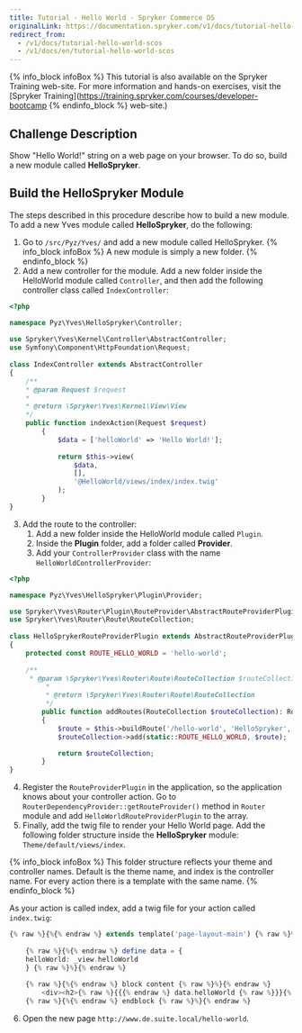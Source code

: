 ```yaml
---
title: Tutorial - Hello World - Spryker Commerce OS
originalLink: https://documentation.spryker.com/v1/docs/tutorial-hello-world-scos
redirect_from:
  - /v1/docs/tutorial-hello-world-scos
  - /v1/docs/en/tutorial-hello-world-scos
---
```


{% info_block infoBox %}
This tutorial is also available on the Spryker Training web-site. For more information and hands-on exercises, visit the [Spryker Training](https://training.spryker.com/courses/developer-bootcamp
{% endinfo_block %} web-site.)

## Challenge Description
Show "Hello World!" string on a web page on your browser. To do so, build a new module called **HelloSpryker**.

## Build the HelloSpryker Module
The steps described in this procedure describe how to build a new module.  To add a new Yves module called **HelloSpryker**, do the following:
1. Go to `/src/Pyz/Yves/` and add a new module called HelloSpryker.
{% info_block infoBox %}
A new module is simply a new folder. 
{% endinfo_block %}
2. Add a new controller for the module. 
Add a new folder inside the HelloWorld module called `Controller`, and then add the following controller class called `IndexController`:

```php
<?php

namespace Pyz\Yves\HelloSpryker\Controller;
 
use Spryker\Yves\Kernel\Controller\AbstractController;
use Symfony\Component\HttpFoundation\Request;
 
class IndexController extends AbstractController
{
	/**
    * @param Request $request
	*
	* @return \Spryker\Yves\Kernel\View\View
	*/
	public function indexAction(Request $request)
		{
			$data = ['helloWorld' => 'Hello World!'];
 
			return $this->view(
				$data,
				[],
				'@HelloWorld/views/index/index.twig'
			);
		}
}
```

3. Add the route to the controller:
    1. Add a new folder inside the HelloWorld module called `Plugin`.
    2. Inside the **Plugin** folder, add a folder called **Provider**.
    3. Add your `ControllerProvider` class with the name `HelloWorldControllerProvider`:

```php
<?php

namespace Pyz\Yves\HelloSpryker\Plugin\Provider;

use Spryker\Yves\Router\Plugin\RouteProvider\AbstractRouteProviderPlugin;
use Spryker\Yves\Router\Route\RouteCollection;
 
class HelloSprykerRouteProviderPlugin extends AbstractRouteProviderPlugin
{
	protected const ROUTE_HELLO_WORLD = 'hello-world';
 
	/**
	 * @param \Spryker\Yves\Router\Route\RouteCollection $routeCollection
         *
         * @return \Spryker\Yves\Router\Route\RouteCollection
         */
        public function addRoutes(RouteCollection $routeCollection): RouteCollection
        {
            $route = $this->buildRoute('/hello-world', 'HelloSpryker', 'Index', 'indexAction');
            $routeCollection->add(static::ROUTE_HELLO_WORLD, $route);

            return $routeCollection;
        }
}
```
4. Register the `RouteProviderPlugin` in the application, so the application knows about your controller action.
Go to `RouterDependencyProvider::getRouteProvider()` method in `Router` module and add `HelloWorldRouteProviderPlugin` to the array.
5. Finally, add the twig file to render your Hello World page. Add the following folder structure inside the **HelloSpryker** module: `Theme/default/views/index`. 

{% info_block infoBox %}
This folder structure reflects your theme and controller names. Default is the theme name, and index is the controller name. For every action there is a template with the same name.
{% endinfo_block %}

As your action is called index, add a twig file for your action called `index.twig`:

```php
{% raw %}{%{% endraw %} extends template('page-layout-main') {% raw %}%}{% endraw %}
 
	{% raw %}{%{% endraw %} define data = {
	helloWorld: _view.helloWorld
	} {% raw %}%}{% endraw %}
 
	{% raw %}{%{% endraw %} block content {% raw %}%}{% endraw %}
		<div><h2>{% raw %}{{{% endraw %} data.helloWorld {% raw %}}}{% endraw %}</h2></div>
	{% raw %}{%{% endraw %} endblock {% raw %}%}{% endraw %}
```
6. Open the new page `http://www.de.suite.local/hello-world`.
